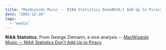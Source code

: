 ```yaml
---
title: "MacWizards Music -- RIAA Statistics Don&#039;t Add Up to Piracy"
date: "2002-12-20"
tags: 
  - "media"
---
```


**RIAA Statistics.** From George Ziemann, a nice analysis -- [MacWizards Music -- RIAA Statistics Don't Add Up to Piracy](http://www.azoz.com/music/features/0008.html)
